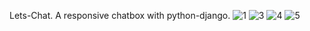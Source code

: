Lets-Chat.
A responsive chatbox with python-django.
![1](https://user-images.githubusercontent.com/64656585/134793011-faa81122-b1c4-4d79-831d-3791d5210692.png)
![3](https://user-images.githubusercontent.com/64656585/134793128-3109e2bb-e1f1-4070-a38c-053ea88d012c.png)
![4](https://user-images.githubusercontent.com/64656585/134793233-5db03c1b-e174-4a31-9053-1ea158d559c1.png)
![5](https://user-images.githubusercontent.com/64656585/134793234-49a045a2-326f-47ad-8069-4bf14f3e9afa.png)
